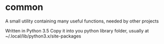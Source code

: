 # common
A small utility containing many useful functions, needed by other projects

Written in Python 3.5
Copy it into you python library folder, usually at ~/.local/lib/python3.x/site-packages
